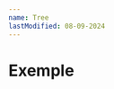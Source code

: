 ```yaml
---
name: Tree
lastModified: 08-09-2024
---
```


<script>
  import { Tree } from "$lib/components";

  const treeStructure = [
    {
      name: "src",
      children: [
        {
          name: "+page.svelte"
        },
        {
          name: "Component.svelte"
        }
      ]
    },
    {
      name: "docs",
      children: [
        {
          name: "Home.md"
        },
        {
          name: "Components",
          children: [
            {
              name: "core",
              children: [
              ]
            },
            "Commands"
            {
              name: "Tooltip"
            },
            {
              name: "Tree"
            }
          ]
        }
      ]
    }
  ]
</script>


# Exemple

<Tree tree={treeStructure} />
